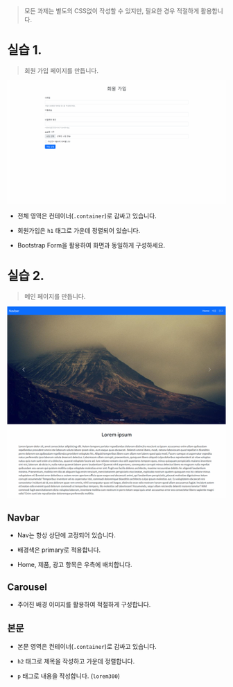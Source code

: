 > 모든 과제는 별도의 CSS없이 작성할 수 있지만, 필요한 경우 적절하게 활용합니다.

# 실습 1.

> 회원 가입 페이지를 만듭니다.

![](실습1.PNG)

* 전체 영역은 컨테이너(`.container`)로 감싸고 있습니다.

* 회원가입은 `h1` 태그로 가운데 정렬되어 있습니다.

* Bootstrap Form을 활용하여 화면과 동일하게 구성하세요.

# 실습 2.

> 메인 페이지를 만듭니다.

![](실습2.PNG)

## Navbar

* Nav는 항상 상단에 고정되어 있습니다.

* 배경색은 primary로 적용합니다.

* Home, 제품, 광고 항목은 우측에 배치합니다. 

## Carousel

* 주어진 배경 이미지를 활용하여 적절하게 구성합니다.

## 본문

* 본문 영역은 컨테이너(`.container`)로 감싸고 있습니다.

* `h2` 태그로 제목을 작성하고 가운데 정렬합니다.

* `p`  태그로 내용을 작성합니다. (`lorem300`)